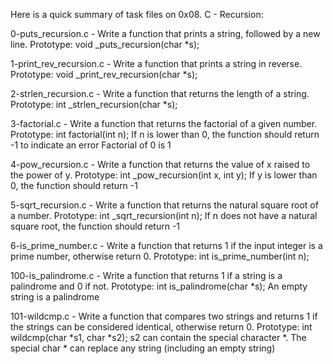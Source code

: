 
Here is a quick summary of task files on 0x08. C - Recursion:

0-puts_recursion.c - Write a function that prints a string, followed by a new line.
Prototype: void _puts_recursion(char *s);

1-print_rev_recursion.c - Write a function that prints a string in reverse.
Prototype: void _print_rev_recursion(char *s);

2-strlen_recursion.c - Write a function that returns the length of a string.
Prototype: int _strlen_recursion(char *s);

3-factorial.c - Write a function that returns the factorial of a given number.
Prototype: int factorial(int n);
If n is lower than 0, the function should return -1 to indicate an error
Factorial of 0 is 1

4-pow_recursion.c - Write a function that returns the value of x raised to the power of y.
Prototype: int _pow_recursion(int x, int y);
If y is lower than 0, the function should return -1

5-sqrt_recursion.c - Write a function that returns the natural square root of a number.
Prototype: int _sqrt_recursion(int n);
If n does not have a natural square root, the function should return -1

6-is_prime_number.c - Write a function that returns 1 if the input integer is a prime number, otherwise return 0.
Prototype: int is_prime_number(int n);

100-is_palindrome.c - Write a function that returns 1 if a string is a palindrome and 0 if not.
Prototype: int is_palindrome(char *s);
An empty string is a palindrome

101-wildcmp.c - Write a function that compares two strings and returns 1 if the strings can be considered identical, otherwise return 0.
Prototype: int wildcmp(char *s1, char *s2);
s2 can contain the special character *.
The special char * can replace any string (including an empty string)
